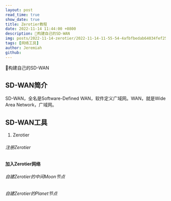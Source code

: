 ```yaml
---
layout: post
read_time: true
show_date: true
title: Zerotier教程
date: 2022-11-14 11:44:00 +0800
description: 🔆构建自己的SD-WAN
img: posts/2022-11-14-zerotier/2022-11-14-11-55-54-4afbfbedab64034fef25014b639be5340b551d75.webp
tags: [网络工具]
author: Jeremiah
github: 
---
```


🔆构建自己的SD-WAN

## SD-WAN简介

SD-WAN，全名是Software-Defined WAN，软件定义广域网。WAN，就是Wide Area Network，广域网。

## SD-WAN工具

1. Zerotier

###### 注册Zerotier

#### 加入Zerotier网络

###### 自建Zerotier的中间Moon节点

###### 自建Zerotier的Planet节点
